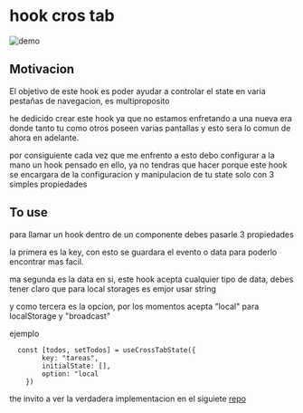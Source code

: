 
# hook cros tab
![demo](https://media.giphy.com/media/z5jkiPFINbVppEtymH/giphy.gif)
## Motivacion

El objetivo de este hook es poder ayudar a controlar el state en varia pestañas de navegacion, es multiproposito

he dedicido crear este hook ya que no estamos enfretando a una nueva era donde tanto tu como otros poseen varias pantallas y esto sera lo comun de ahora en adelante.

por consiguiente cada vez que me enfrento a esto debo configurar a la mano un hook pensado en ello, ya no tendras que hacer porque este hook se encargara de la configuracion y manipulacion de tu state solo con 3 simples propiedades

## To use

para llamar un hook dentro de un componente debes pasarle 3 propiedades

la primera es la key, con esto se guardara el evento o data para poderlo encontrar mas facil.

ma segunda es la data en si, este hook acepta cualquier tipo de data, debes tener claro que para local storages es emjor usar string

y como tercera es la opcion, por los momentos acepta "local" para localStorage y "broadcast"


ejemplo
```
  const [todos, setTodos] = useCrossTabState({
        key: "tareas",
        initialState: [],
        option: "local
    })
```

the invito a ver la verdadera implementacion en el siguiete
[repo](https://github.com/josermarinr/example-hook-cross-tab)
